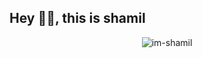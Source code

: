 ## Hey 👋🏻, this is shamil
<div align="center">

  <img src="https://komarev.com/ghpvc/?username=im-shamil" alt="im-shamil"/>

</div>


